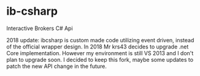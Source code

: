 ib-csharp
=========

Interactive Brokers C# Api

2018 update:
ibcsharp is custom made code utilizing event driven, instead of the official wrapper design. In 2018 Mr krs43 decides to upgrade .net Core implementation. However my environment is still VS 2013 and I don't plan to upgrade soon. I decided to keep this fork, maybe some updates to patch the new API change in the future.
